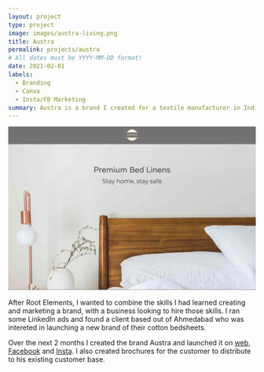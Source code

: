 ```yaml
---
layout: project
type: project
image: images/austra-living.png
title: Austra
permalink: projects/austra
# All dates must be YYYY-MM-DD format!
date: 2021-02-01
labels:
  - Branding
  - Canva
  - Insta/FB Marketing
summary: Austra is a brand I created for a textile manufacturer in India.
---
```


<img class="ui image" src="../images/austra-living-home.jpg">

After Root Elements, I wanted to combine the skills I had learned creating and marketing a brand, with a business looking to hire those skills. I ran some LinkedIn ads and found a client based out of Ahmedabad who was intereted in launching a new brand of their cotton bedsheets.

Over the next 2 months I created the brand Austra and launched it on [web](https://australiving.com), [Facebook](https://www.facebook.com/australiving/) and [Insta](https://www.instagram.com/australiving/). I also created brochures for the customer to distribute to his existing customer base.
